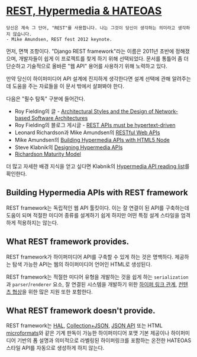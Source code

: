 # [REST, Hypermedia & HATEOAS](https://www.django-rest-framework.org/topics/rest-hypermedia-hateoas/)

```
당신은 계속 그 단어, "REST"를 사용합니다. 나는 그것이 당신이 생각하는 의미라고 생각하지 않습니다.
- Mike Amundsen, REST fest 2012 keynote.
```

먼저, 면책 조항이다. "Django REST framework"라는 이름은 2011년 초반에 정해졌으며, 개발자들이 쉽게 이 프로젝트를 찾게 하기 위해 선택되었다. 문서를 통틀어 좀 더 단순하고 기술적으로 올바른 "웹 API" 용어를 사용하기 위해 노력하고 있다.

만약 당신이 하이퍼미디어 API 설계에 진지하게 생각한다면 설계 선택에 관해 알려주는데 도움을 주는 자료들을 이 문서 밖에서 살펴봐야 한다.

다음은 "필수 탐독" 구분에 들어간다.

- Roy Fielding의 글 - [Architectural Styles and the Design of Network-based Software Architectures](https://www.ics.uci.edu/~fielding/pubs/dissertation/top.htm)
- Roy Fielding의 블로그 게시글 - [REST APIs must be hypertext-driven](https://roy.gbiv.com/untangled/2008/rest-apis-must-be-hypertext-driven)
- Leonard Richardson과 Mike Amundsen의 [RESTful Web APIs](http://restfulwebapis.org/)
- Mike Amundsen의 [Building Hypermedia APIs with HTML5 Node](https://www.amazon.com/Building-Hypermedia-APIs-HTML5-Node/dp/1449306578)
- Steve Klabnik의 [Designing Hypermedia APIs](http://designinghypermediaapis.com/)
- [Richardson Maturity Model](https://martinfowler.com/articles/richardsonMaturityModel.html)

더 많고 자세한 배경 지식을 얻고 싶다면 Klabnik의 [Hypermedia API reading list](http://blog.steveklabnik.com/posts/2012-02-27-hypermedia-api-reading-list)를 확인한다.

## Building Hypermedia APIs with REST framework
REST framework는 독립적인 웹 API 툴킷이다. 이는 잘 연결이 된 API를 구축하는데 도움이 되며 적절한 미디어 종류를 설계하기 쉽게 하지만 어떤 특정 설계 스타일을 엄격하게 적용하지는 않는다.

## What REST framework provides.
REST framework가 하이퍼미디어 API를 구축할 수 있게 하는 것은 명백하다. 제공하는 탐색 가능한 API는 웹의 하이퍼미디어 언어인 HTML로 생성된다.

REST framework는 적절한 미디어 유형을 개발하는 것을 쉽게 하는 `serialization`과 `parser`/`renderer` 요소, 잘 연결된 시스템을 개발하기 위한 [하이퍼 링크 관계](https://www.django-rest-framework.org/api-guide/fields/), [컨텐츠 협상](https://www.django-rest-framework.org/api-guide/content-negotiation/)을 위한 많은 지원 또한 포함한다.

## What REST framework doesn't provide.
REST framework는 [HAL](http://stateless.co/hal_specification.html), [Collection+JSON](http://www.amundsen.com/media-types/collection/), [JSON API](http://jsonapi.org/) 또는 HTML [microformats](http://microformats.org/wiki/Main_Page)와 같은 기계 판독이 가능한 하이퍼미디어 포맷 기본 제공이나 하이퍼미디어 기반의 폼 설명과 의미적으로 라벨링된 하이퍼링크를 포함하는 온전한 HATEOAS 스타일 API를 자동으로 생성하게 하지 않는다.
